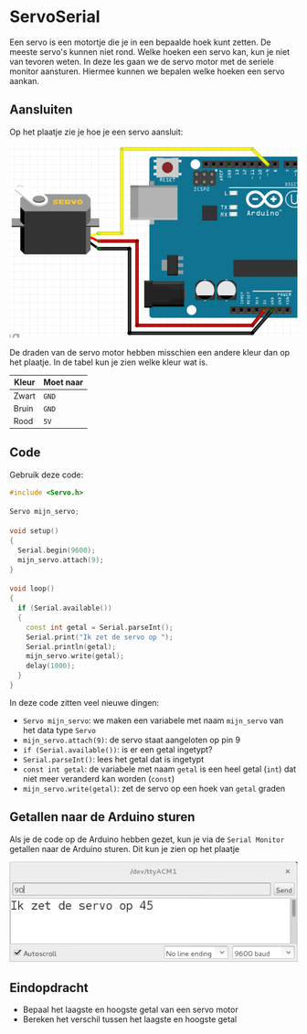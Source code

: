 # ServoSerial

Een servo is een motortje die je in een bepaalde hoek kunt zetten.
De meeste servo's kunnen niet rond.
Welke hoeken een servo kan, kun je niet van tevoren weten.
In deze les gaan we de servo motor met de seriele monitor aansturen.
Hiermee kunnen we bepalen welke hoeken een servo aankan.

## Aansluiten

Op het plaatje zie je hoe je een servo aansluit:

![Servo Serial aansluiten](ServoSerial.png)

De draden van de servo motor hebben misschien een andere kleur dan op het plaatje.
In de tabel kun je zien welke kleur wat is.

Kleur|Moet naar
---|---
Zwart|`GND`
Bruin|`GND`
Rood|`5V`

## Code

Gebruik deze code:

```c++
#include <Servo.h>

Servo mijn_servo;

void setup()
{
  Serial.begin(9600);
  mijn_servo.attach(9);
}

void loop()
{
  if (Serial.available())
  {
    const int getal = Serial.parseInt();
    Serial.print("Ik zet de servo op ");
    Serial.println(getal);
    mijn_servo.write(getal);
    delay(1000);
  }
}
```

In deze code zitten veel nieuwe dingen:

 * `Servo mijn_servo`: we maken een variabele met naam `mijn_servo` van het 
   data type `Servo`
 * `mijn_servo.attach(9)`: de servo staat aangeloten op pin 9
 * `if (Serial.available())`: is er een getal ingetypt?
 * `Serial.parseInt()`: lees het getal dat is ingetypt
 * `const int getal`: de variabele met naam `getal` is een heel getal (`int`) dat
   niet meer veranderd kan worden (`const`)
 * `mijn_servo.write(getal)`: zet de servo op een hoek van `getal` graden

## Getallen naar de Arduino sturen

Als je de code op de Arduino hebben gezet, kun je via de `Serial Monitor`
getallen naar de Arduino sturen. Dit kun je zien op het plaatje

![Getallen naar de Arduino sturen](ServoSerialSerial.png)

## Eindopdracht

 * Bepaal het laagste en hoogste getal van een servo motor
 * Bereken het verschil tussen het laagste en hoogste getal


